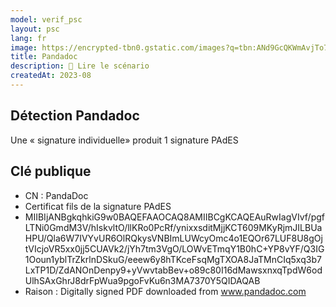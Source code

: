 ```yaml
---
model: verif_psc
layout: psc
lang: fr
image: https://encrypted-tbn0.gstatic.com/images?q=tbn:ANd9GcQKWmAvjTo79QytZHQ6RU-qE8Ei0zkPWekCifo0uI4pslbvSzW9qHjufgIt1pLcuEorg8Y&usqp=CAU
title: Pandadoc
description: 📖 Lire le scénario
createdAt: 2023-08
---
```


## Détection Pandadoc

Une « signature individuelle» produit 1 signature PAdES

## Clé publique
- CN : PandaDoc
- Certificat fils de la signature PAdES
- MIIBIjANBgkqhkiG9w0BAQEFAAOCAQ8AMIIBCgKCAQEAuRwIagVIvf/pgfLTNi0GmdM3V/hIskvltO/llKRo0PcRf/ynixxsditMjjKCT609MKyRjmJILBUaHPU/Qla6W7IVYvUR6OlRQkysVNBImLUWcyOmc4o1EQOr67LUF8U8gOjtVIcjoVR5xx0jj5CUAVk2/jYh7tm3VgO/LOWvETmqY1B0hC+YP8vYF/Q3IG1Ooun1yblTrZkrlnDSkuG/eeew6y8hTKceFsqMgTXOA8JaTMnCIq5xq3b7LxTP1D/ZdANOnDenpy9+yVwvtabBev+o89c80I16dMawsxnxqTpdW6odUlhSAxGhrJ8drFpWua9pgoFvKu6n3MA7370Y5QIDAQAB
- Raison : Digitally signed PDF downloaded from www.pandadoc.com